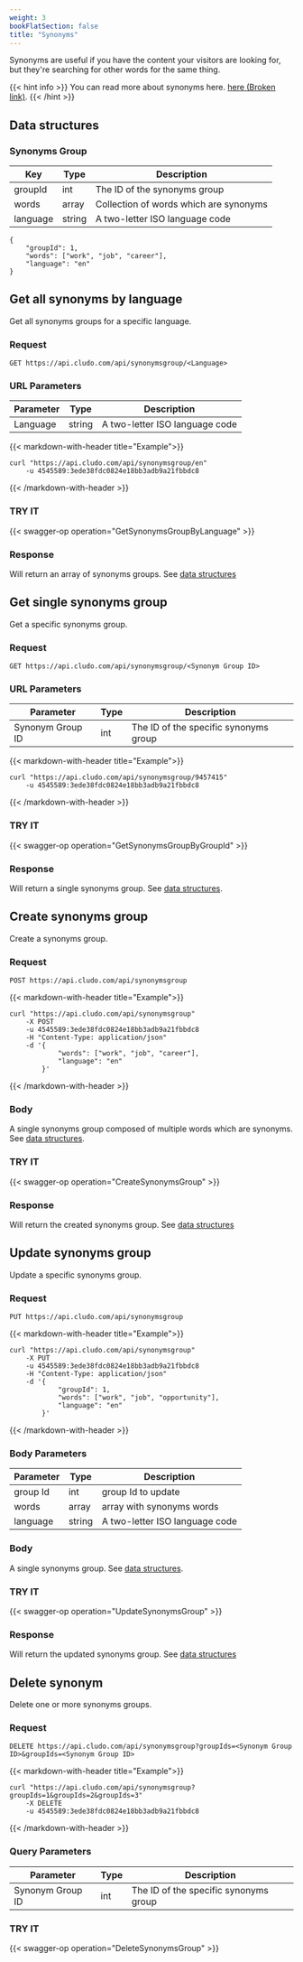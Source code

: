 ```yaml
---
weight: 3
bookFlatSection: false
title: "Synonyms"
---
```


Synonyms are useful if you have the content your visitors are looking for, but they're searching for other words for the same thing.

{{< hint info >}}
 You can read more about synonyms here. <a href="https://cludo.zendesk.com/hc/en-us/articles/115002580111-Synonyms" target="_blank">here (Broken link)</a>.
{{< /hint >}}

## Data structures

### Synonyms Group

| Key         |Type | Description                                      |
| ----------- |---  | -------------------------------------------------|
| groupId           |int | The ID of the synonyms group                       | 
| words    |array | Collection of words which are synonyms| 
| language	    |string | A two-letter ISO language code| 


```
{
    "groupId": 1,
    "words": ["work", "job", "career"],
    "language": "en"
}
```

## Get all synonyms by language

Get all synonyms groups for a specific language.

### Request
```
GET https://api.cludo.com/api/synonymsgroup/<Language>
```

### URL Parameters
| Parameter         |Type | Description                                      |
| ----------- |---  | -------------------------------------------------|
| Language    |string | A two-letter ISO language code | 


{{< markdown-with-header title="Example">}}
```
curl "https://api.cludo.com/api/synonymsgroup/en"
    -u 4545589:3ede38fdc0824e18bb3adb9a21fbbdc8
```
{{< /markdown-with-header >}} 

### TRY IT 
{{< swagger-op operation="GetSynonymsGroupByLanguage" >}}

### Response
Will return an array of synonyms groups. See <a href="#synonyms-group">data structures</a>


## Get single synonyms group

Get a specific synonyms group.

### Request
```
GET https://api.cludo.com/api/synonymsgroup/<Synonym Group ID>
```

### URL Parameters
| Parameter         |Type | Description                                      |
| ----------- |---  | -------------------------------------------------|
| Synonym Group ID    |int | The ID of the specific synonyms group| 


{{< markdown-with-header title="Example">}}
```
curl "https://api.cludo.com/api/synonymsgroup/9457415"
    -u 4545589:3ede38fdc0824e18bb3adb9a21fbbdc8
```
{{< /markdown-with-header >}} 

### TRY IT 
{{< swagger-op operation="GetSynonymsGroupByGroupId" >}}

### Response
Will return a single synonyms group. See <a href="#synonyms-group">data structures</a>.



## Create synonyms group

Create a synonyms group.

### Request
```
POST https://api.cludo.com/api/synonymsgroup
```

{{< markdown-with-header title="Example">}}
```
curl "https://api.cludo.com/api/synonymsgroup"
    -X POST
    -u 4545589:3ede38fdc0824e18bb3adb9a21fbbdc8
    -H "Content-Type: application/json"
    -d '{
            "words": ["work", "job", "career"],
            "language": "en"
        }'
```
{{< /markdown-with-header >}} 

### Body
A single synonyms group composed of multiple words which are synonyms. See <a href="#synonyms-group">data structures</a>.


### TRY IT 
{{< swagger-op operation="CreateSynonymsGroup" >}}

### Response
Will return the created synonyms group. See <a href="#synonyms-group">data structures</a>



## Update synonyms group

Update a specific synonyms group.

### Request
```
PUT https://api.cludo.com/api/synonymsgroup
```

{{< markdown-with-header title="Example">}}
```
curl "https://api.cludo.com/api/synonymsgroup"
    -X PUT
    -u 4545589:3ede38fdc0824e18bb3adb9a21fbbdc8
    -H "Content-Type: application/json"
    -d '{
            "groupId": 1,
            "words": ["work", "job", "opportunity"],
            "language": "en"
        }'
```
{{< /markdown-with-header >}} 

### Body Parameters
| Parameter         |Type | Description                                      |
| ----------- |---  | -------------------------------------------------|
| group Id   |int | group Id to update | 
| words   |array | array with synonyms words | 
| language   |string | A two-letter ISO language code | 

### Body
A single synonyms group. See <a href="#synonyms-group">data structures</a>.


### TRY IT 
{{< swagger-op operation="UpdateSynonymsGroup" >}}

### Response
Will return the updated synonyms group. See <a href="#synonyms-group">data structures</a>


## Delete synonym

Delete one or more synonyms groups.

### Request
```
DELETE https://api.cludo.com/api/synonymsgroup?groupIds=<Synonym Group ID>&groupIds=<Synonym Group ID>
```

{{< markdown-with-header title="Example">}}
```
curl "https://api.cludo.com/api/synonymsgroup?groupIds=1&groupIds=2&groupIds=3"
    -X DELETE
    -u 4545589:3ede38fdc0824e18bb3adb9a21fbbdc8
```
{{< /markdown-with-header >}} 

### Query Parameters
| Parameter         |Type | Description                                      |
| ----------- |---  | -------------------------------------------------|
| Synonym Group ID   |int | The ID of the specific synonyms group | 



### TRY IT 
{{< swagger-op operation="DeleteSynonymsGroup" >}}

